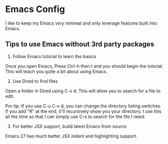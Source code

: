 # Emacs Config

I like to keep my Emacs _very_ minimal and only leverage features built into Emacs.

## Tips to use Emacs without 3rd party packages

1. Follow Emacs tutorial to learn the basics

Once you open Emacs, Press Ctrl-h then t and you should begin the tutorial.  This will teach you quite a bit about using Emacs.

2. Use Dired to find files

Open a folder in Dired using C-x d.  This will allow you to search for a file to edit.

Pro tip: If you use C-u C-x d, you can change the directory listing switches.  If you add "R" at the end, it'll recursively show you your directory.  I use this all the time so that I can simply use C-s to search for the file I need.

3. For better JSX support, build latest Emacs from source

Emacs 27 has much better JSX indent and highlighting support.
